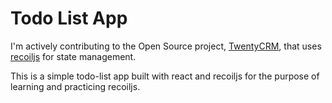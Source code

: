 # Todo List App

I'm actively contributing to the Open Source project, [TwentyCRM](https://github.com/twentyhq/twenty), that uses [recoiljs](https://recoiljs.org/) for state management.

This is a simple todo-list app built with react and recoiljs for the purpose of learning and practicing recoiljs.
